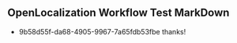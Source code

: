 ## OpenLocalization Workflow Test MarkDown
* 9b58d55f-da68-4905-9967-7a65fdb53fbe 
thanks!<!--HONumber=Mar16_HO3-->
